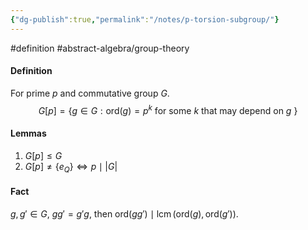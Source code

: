 ```yaml
---
{"dg-publish":true,"permalink":"/notes/p-torsion-subgroup/"}
---
```


#definition #abstract-algebra/group-theory 

#### Definition
For prime $p$ and commutative group $G$.
$$
G[p] = \{  g\in G : \operatorname{ord}_{}(g) = p^k \text{ for some $k$ that may depend on $g$ }\}
$$

#### Lemmas
1) $G[p] \leq G$
2) $G[p] \neq \{  e_{Q} \} \iff p \mid |G|$

#### Fact
$g,g'\in G$, $gg'=g'g$, then $\operatorname{ord}_{}(gg') \mid \operatorname{lcm}(\operatorname{ord}_{}(g),\operatorname{ord}_{}(g'))$.

